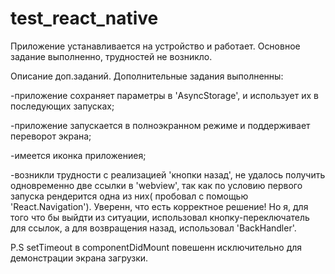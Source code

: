 # test_react_native

Приложение устанавливается на устройство и работает.
Основное задание выполненно, трудностей не возникло.

Описание доп.заданий.
Дополнительные задания выполненны:

-приложение сохраняет параметры в 'AsyncStorage', и использует их в последующих запусках;

-приложение запускается в полноэкранном режиме и поддерживает переворот экрана;

-имеется иконка приложениея;

-возникли трудности с реализацией 'кнопки назад', не удалось получить одновременно две ссылки в 'webview',
так как по условию первого запуска рендерится одна из них( пробовал с помощью 'React.Navigation').
Уверенн, что есть корректное решение!
Но я, для того что бы выйдти из ситуации, использовал кнопку-переключатель для ссылок, а для
возвращения назад, использовал 'BackHandler'.

P.S
setTimeout в componentDidMount повешенн исключительно для демонстрации экрана загрузки.
